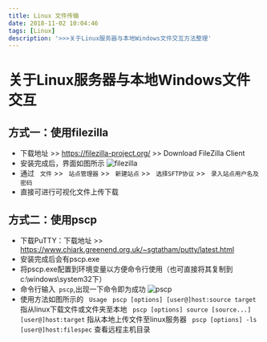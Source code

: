 ```yaml
---
title: Linux 文件传输
date: 2018-11-02 10:04:46
tags: [Linux]
description: '>>>关于Linux服务器与本地Windows文件交互方法整理'
---
```

# 关于Linux服务器与本地Windows文件交互

## 方式一：使用filezilla
  - 下载地址 \>> https://filezilla-project.org/ \>> Download FileZilla Client
  - 安装完成后，界面如图所示
  ![filezilla](/img/linux/filezilla.png)
  - 通过 ` 文件` \>> ` 站点管理器` \>> ` 新建站点` \>> ` 选择SFTP协议` \>> ` 录入站点用户名及密码`
  - 直接可进行可视化文件上传下载

## 方式二：使用pscp
  - 下载PuTTY：下载地址 \>> https://www.chiark.greenend.org.uk/~sgtatham/putty/latest.html
  - 安装完成后会有pscp.exe
  - 将pscp.exe配置到环境变量以方便命令行使用（也可直接将其复制到c:\windows\system32下）
  - 命令行输入` pscp`,出现一下命令即为成功
  ![pscp](/img/linux/pscp.png)
  - 使用方法如图所示的 ` Usage`
  ` pscp [options] [user@]host:source target` 指从linux下载文件或文件夹至本地
  ` pscp [options] source [source...] [user@]host:target` 指从本地上传文件至linux服务器
  ` pscp [options] -ls [user@]host:filespec` 查看远程主机目录